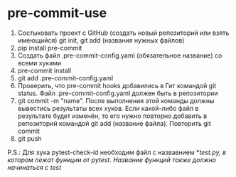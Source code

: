 # pre-commit-use

1) Состыковать проект с GitHub (создать новый репозиторий или взять имеющийся)
	git init, git add (названия нужных файлов)
2) pip install pre-commit
3) Создать файл .pre-commit-config.yaml (обязательное название) со всеми хуками
4) pre-commit install
5) git add .pre-commit-config.yaml
6) Проверить, что pre-commit hooks добавились в Гит командой git status. Файл .pre-commit-config.yaml должен быть в репозитории
7) git commit -m "name". После выполнения этой команды должны вывестись результаты всех хуков. Если какой-либо файл в результате будет изменён, то его нужно повторно добавить в репозиторий командой git add (название файла). Повторить git commit
8) git push

P.S.: Для хука pytest-check-id необходим файл с назвавнием *_test.py, в котором лежат функции от pytest. Название функций также должно начинаться с test_
 
